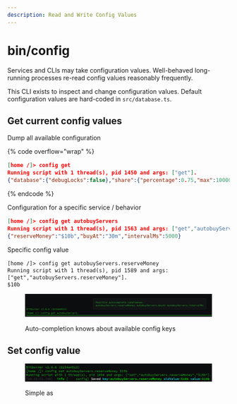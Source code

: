 ```yaml
---
description: Read and Write Config Values
---
```


# bin/config

Services and CLIs may take configuration values. Well-behaved long-running processes re-read config values reasonably frequently.

This CLI exists to inspect and change configuration values. Default configuration values are hard-coded in `src/database.ts`.

## Get current config values

Dump all available configuration

{% code overflow="wrap" %}
```json
[home /]> config get
Running script with 1 thread(s), pid 1450 and args: ["get"].
{"database":{"debugLocks":false},"share":{"percentage":0.75,"max":1000000},"simpleHack":{"moneyThreshold":0.75,"securityThreshold":5},"hwgw":{"moneyThreshold":0.5,"spacing":500,"maxDepth":0,"hackSkillRangeMult":1.05,"batchViz":{"centerBias":0.5}},"scheduler":{"reserveHomeRam":8},"autobuyServers":{"reserveMoney":"$10b","buyAt":"30m","intervalMs":5000}}
```
{% endcode %}

Configuration for a specific service / behavior

```json
[home /]> config get autobuyServers
Running script with 1 thread(s), pid 1563 and args: ["get","autobuyServers"].
{"reserveMoney":"$10b","buyAt":"30m","intervalMs":5000}
```

Specific config value

```
[home /]> config get autobuyServers.reserveMoney 
Running script with 1 thread(s), pid 1589 and args: ["get","autobuyServers.reserveMoney"].
$10b
```

<figure><img src="../.gitbook/assets/image.png" alt=""><figcaption><p>Auto-completion knows about available config keys</p></figcaption></figure>

## Set config value

<figure><img src="../.gitbook/assets/image (1).png" alt=""><figcaption><p>Simple as</p></figcaption></figure>

